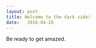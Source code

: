 ```yaml
---
layout: post
title: Welcome to the dark side!
date:   2016-04-26
---
```



Be ready to get amazed.

